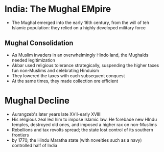 # India: The Mughal EMpire
- The Mughal emerged into the early 16th century, from the will of teh Islamic population: they relied on a highly developed military force

## Mughal Consolidation
- As Muslim invaders in an overwhelmingly Hindo land, the Mughalds needed legitimization
- Akbar used religious tolerance strategically, suspending the higher taxes fun non-Muslims and celebrating Hinduism
- They lowered the taxes with each subsequent conquest
- At the same times, they made collection ore efficient

# Mughal Decline
- Aurangzeb's later years late XVII-early XVIII
- His religious zeal led him to impose Islamic law. He forebade new HIndu temples, destroyed old ones, and imposed a higher rax on non-Muslims
- Rebellions and tax revolts spread; the state lost control of its southern frontiers
- by 1770, the Hindu Maratha state (with novelties such as a navy) controlled half of India
